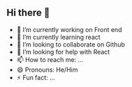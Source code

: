 ## Hi there 👋
- 🔭 I’m currently working on Front end
- 🌱 I’m currently learning react
- 👯 I’m looking to collaborate on Github
- 🤔 I’m looking for help with React
- 📫 How to reach me: ...
- 😄 Pronouns: He/Him
- ⚡ Fun fact: ...

<!--
**aayushsthaa/aayushsthaa** is a ✨ _special_ ✨ repository because its `README.md` (this file) appears on your GitHub profile.

Here are some ideas to get you started:

- 🔭 I’m currently working on Front end
- 🌱 I’m currently learning react
- 👯 I’m looking to collaborate on Github
- 🤔 I’m looking for help with React
- 📫 How to reach me: ...
- 😄 Pronouns: He/Him
- ⚡ Fun fact: ...
-->
